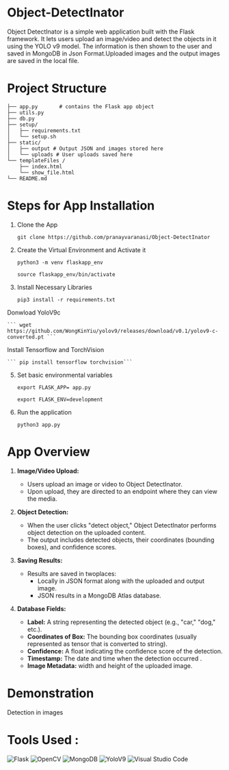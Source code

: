 # Object-DetectInator
Object DetectInator is a simple web application built with the Flask framework. It lets users upload an image/video and detect the objects in it using the YOLO v9 model. The information is then shown to the user and saved in MongoDB in Json Format.Uploaded images and the output images are saved in the local file. 
# Project Structure
```
├── app.py       # contains the Flask app object
├── utils.py
├── db.py
├── setup/
│   ├── requirements.txt
│   └── setup.sh 
├── static/   
│   ├── output # Output JSON and images stored here
│   └── uploads # User uploads saved here
└── templateFiles /
    ├── index.html
    └── show_file.html
└── README.md
```

# Steps for App Installation
1. Clone the App

     ``` git clone https://github.com/pranayvaranasi/Object-DetectInator ```

2. Create the Virtual Environment and Activate it

    ``` python3 -m venv flaskapp_env ```

    ```source flaskapp_env/bin/activate```

3.  Install Necessary Libraries

    ```pip3 install -r requirements.txt```

Donwload YoloV9c

    ``` wget https://github.com/WongKinYiu/yolov9/releases/download/v0.1/yolov9-c-converted.pt ```

Install Tensorflow and TorchVision

    ``` pip install tensorflow torchvision```

5. Set basic environmental variables

    ``` export FLASK_APP= app.py ```

    ```export FLASK_ENV=development ```

6. Run the application

   ``` python3 app.py ```

# App Overview

1. **Image/Video Upload:**
   - Users upload an image or video to Object DetectInator.
   - Upon upload, they are directed to an endpoint where they can view the media.

2. **Object Detection:**
   - When the user clicks "detect object," Object DetectInator performs object detection on the uploaded content.
   - The output includes detected objects, their coordinates (bounding boxes), and confidence scores.

3. **Saving Results:**
   - Results are saved in twoplaces:
     - Locally in JSON format along with the uploaded and output image.
     - JSON results in a MongoDB Atlas database.

4. **Database Fields:**
     - **Label:** A string representing the detected object (e.g., "car," "dog," etc.).
     - **Coordinates of Box:** The bounding box coordinates (usually represented as tensor that is converted to string).
     - **Confidence:** A float indicating the confidence score of the detection.
     - **Timestamp:** The date and time when the detection occurred .
     - **Image Metadata:** width and height of the uploaded image.
# Demonstration 

Detection in images




# Tools Used : 

![Flask](https://github.com/pranayvaranasi/Object-DetectInator/assets/142153387/c9f08ab3-6179-4d3f-8010-a466e8e76b49) ![OpenCV](https://github.com/pranayvaranasi/Object-DetectInator/assets/142153387/1ae6f603-fadf-47b7-9273-d127232579cd) ![MongoDB](https://github.com/pranayvaranasi/Object-DetectInator/assets/142153387/34e6444d-7c1e-4f04-aefb-0637092c6690) ![YoloV9](https://github.com/pranayvaranasi/Object-DetectInator/assets/142153387/d76d3d9e-cc95-41d0-9063-bb55fd6a69e0) ![Visual Studio Code](https://github.com/pranayvaranasi/Object-DetectInator/assets/142153387/98238cea-4cc4-4911-b3aa-2c108ed526b5) 




